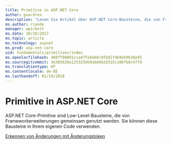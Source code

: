 ```yaml
---
title: Primitive in ASP.NET Core
author: guardrex
description: "Lesen Sie Artikel über ASP.NET Core-Bausteine, die von Frameworkerweiterungen gemeinsam genutzt werden, und die Sie in Ihrem eigenen Code verwenden können."
ms.author: riande
manager: wpickett
ms.date: 10/28/2017
ms.topic: article
ms.technology: aspnet
ms.prod: asp.net-core
uid: fundamentals/primitives/index
ms.openlocfilehash: 488ff90091cca47fe6b66c9fb81f4b9eb9b3be65
ms.sourcegitcommit: 3e303620a125325bb9abd4b2d315c106fb8c47fd
ms.translationtype: HT
ms.contentlocale: de-DE
ms.lasthandoff: 01/19/2018
---
```

# <a name="primitives-in-aspnet-core"></a>Primitive in ASP.NET Core

ASP.NET Core-Primitive sind Low-Level-Bausteine, die von Frameworkerweiterungen gemeinsam genutzt werden. Sie können diese Bausteine in Ihrem eigenen Code verwenden.

[Erkennen von Änderungen mit Änderungstoken](xref:fundamentals/primitives/change-tokens)
